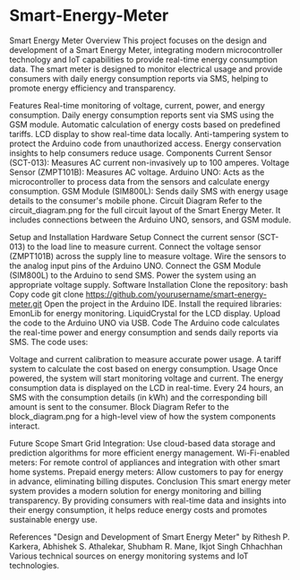 # Smart-Energy-Meter
Smart Energy Meter
Overview
This project focuses on the design and development of a Smart Energy Meter, integrating modern microcontroller technology and IoT capabilities to provide real-time energy consumption data. The smart meter is designed to monitor electrical usage and provide consumers with daily energy consumption reports via SMS, helping to promote energy efficiency and transparency.

Features
Real-time monitoring of voltage, current, power, and energy consumption.
Daily energy consumption reports sent via SMS using the GSM module.
Automatic calculation of energy costs based on predefined tariffs.
LCD display to show real-time data locally.
Anti-tampering system to protect the Arduino code from unauthorized access.
Energy conservation insights to help consumers reduce usage.
Components
Current Sensor (SCT-013): Measures AC current non-invasively up to 100 amperes.
Voltage Sensor (ZMPT101B): Measures AC voltage.
Arduino UNO: Acts as the microcontroller to process data from the sensors and calculate energy consumption.
GSM Module (SIM800L): Sends daily SMS with energy usage details to the consumer's mobile phone.
Circuit Diagram
Refer to the circuit_diagram.png for the full circuit layout of the Smart Energy Meter. It includes connections between the Arduino UNO, sensors, and GSM module.

Setup and Installation
Hardware Setup
Connect the current sensor (SCT-013) to the load line to measure current.
Connect the voltage sensor (ZMPT101B) across the supply line to measure voltage.
Wire the sensors to the analog input pins of the Arduino UNO.
Connect the GSM Module (SIM800L) to the Arduino to send SMS.
Power the system using an appropriate voltage supply.
Software Installation
Clone the repository:
bash
Copy code
git clone https://github.com/yourusername/smart-energy-meter.git
Open the project in the Arduino IDE.
Install the required libraries:
EmonLib for energy monitoring.
LiquidCrystal for the LCD display.
Upload the code to the Arduino UNO via USB.
Code
The Arduino code calculates the real-time power and energy consumption and sends daily reports via SMS. The code uses:

Voltage and current calibration to measure accurate power usage.
A tariff system to calculate the cost based on energy consumption.
Usage
Once powered, the system will start monitoring voltage and current.
The energy consumption data is displayed on the LCD in real-time.
Every 24 hours, an SMS with the consumption details (in kWh) and the corresponding bill amount is sent to the consumer.
Block Diagram
Refer to the block_diagram.png for a high-level view of how the system components interact.

Future Scope
Smart Grid Integration: Use cloud-based data storage and prediction algorithms for more efficient energy management.
Wi-Fi-enabled meters: For remote control of appliances and integration with other smart home systems.
Prepaid energy meters: Allow customers to pay for energy in advance, eliminating billing disputes.
Conclusion
This smart energy meter system provides a modern solution for energy monitoring and billing transparency. By providing consumers with real-time data and insights into their energy consumption, it helps reduce energy costs and promotes sustainable energy use.

References
"Design and Development of Smart Energy Meter" by Rithesh P. Karkera, Abhishek S. Athalekar, Shubham R. Mane, Ikjot Singh Chhachhan
Various technical sources on energy monitoring systems and IoT technologies.
